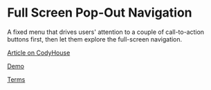 Full Screen Pop-Out Navigation
=========

A fixed menu that drives users' attention to a couple of call-to-action buttons first, then let them explore the full-screen navigation.

[Article on CodyHouse](http://codyhouse.co/gem/full-screen-pop-out-navigation/)

[Demo](http://codyhouse.co/demo/full-screen-pop-out-navigation/index.html)
 
[Terms](http://codyhouse.co/terms/)

